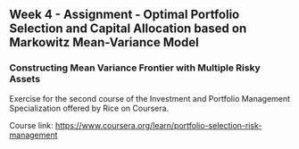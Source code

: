 ## Week 4 - Assignment - Optimal Portfolio Selection and Capital Allocation based on Markowitz Mean-Variance Model 
### Constructing Mean Variance Frontier with Multiple Risky Assets

Exercise for the second course of the Investment and Portfolio Management Specialization offered by Rice on Coursera.

Course link: https://www.coursera.org/learn/portfolio-selection-risk-management
